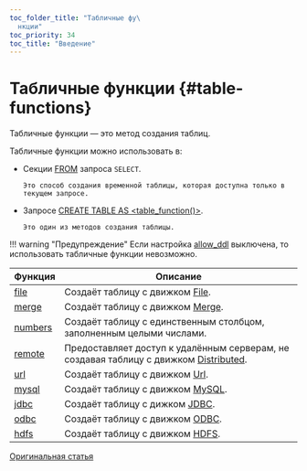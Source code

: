 ```yaml
---
toc_folder_title: "Табличные фу\
  нкции"
toc_priority: 34
toc_title: "Введение"
---
```


# Табличные функции {#table-functions}

Табличные функции — это метод создания таблиц.

Табличные функции можно использовать в:

-   Секции [FROM](../statements/select/from.md#select-from) запроса `SELECT`.

        Это способ создания временной таблицы, которая доступна только в текущем запросе.

-   Запросе [CREATE TABLE AS \<table_function()\>](../statements/create/index.md#create-table-query).

        Это один из методов создания таблицы.

!!! warning "Предупреждение"
    Если настройка [allow_ddl](../../operations/settings/permissions-for-queries.md#settings_allow_ddl) выключена, то использовать табличные функции невозможно.

| Функция               | Описание                                                                                                                              |
|-----------------------|---------------------------------------------------------------------------------------------------------------------------------------|
| [file](file.md)       | Создаёт таблицу с движком [File](../../engines/table-engines/special/file.md).                                                       |
| [merge](merge.md)     | Создаёт таблицу с движком [Merge](../../engines/table-engines/special/merge.md).                                                      |
| [numbers](numbers.md) | Создаёт таблицу с единственным столбцом, заполненным целыми числами.                                                                  |
| [remote](remote.md)   | Предоставляет доступ к удалённым серверам, не создавая таблицу с движком [Distributed](../../engines/table-engines/special/distributed.md). |
| [url](url.md)         | Создаёт таблицу с движком [Url](../../engines/table-engines/special/url.md).                                                        |
| [mysql](mysql.md)     | Создаёт таблицу с движком [MySQL](../../engines/table-engines/integrations/mysql.md).                                                      |
| [jdbc](jdbc.md)       | Создаёт таблицу с дижком [JDBC](../../engines/table-engines/integrations/jdbc.md).                                                        |
| [odbc](odbc.md)       | Создаёт таблицу с движком [ODBC](../../engines/table-engines/integrations/odbc.md).                                                       |
| [hdfs](hdfs.md)       | Создаёт таблицу с движком [HDFS](../../engines/table-engines/integrations/hdfs.md).                                                       |

[Оригинальная статья](https://clickhouse.tech/docs/ru/query_language/table_functions/) <!--hide-->
